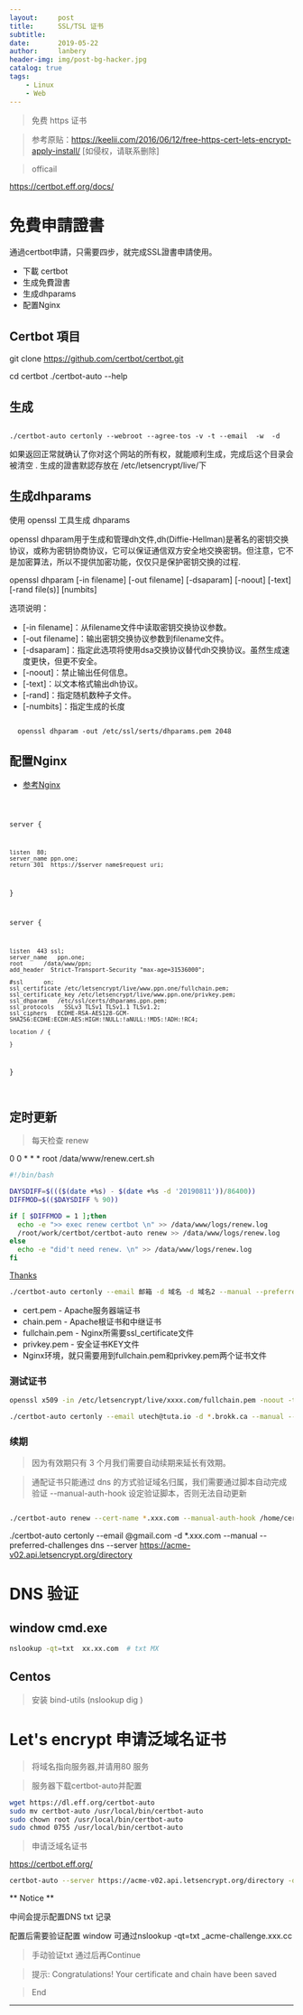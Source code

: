 ```yaml
---
layout:     post
title:      SSL/TSL 证书
subtitle:   
date:       2019-05-22
author:     lanbery
header-img: img/post-bg-hacker.jpg
catalog: true
tags:
    - Linux
    - Web	
---
```


> 免费 https 证书

> 参考原贴：https://keelii.com/2016/06/12/free-https-cert-lets-encrypt-apply-install/ [如侵权，请联系删除]

> officail 

  https://certbot.eff.org/docs/

# 免費申請證書
通過certbot申請，只需要四步，就完成SSL證書申請使用。

  - 下載 certbot
  - 生成免費證書
  - 生成dhparams
  - 配置Nginx




## Certbot 項目

  git clone https://github.com/certbot/certbot.git

  cd certbot
  ./certbot-auto --help

## 生成

<code shell>
./certbot-auto certonly --webroot --agree-tos -v -t --email <your@mail.com> -w <your site path[/usr/share/nginx/html]> -d <your Domain[cnm.cn]>
</code>  

如果返回正常就确认了你对这个网站的所有权，就能顺利生成，完成后这个目录会被清空  .
生成的證書默認存放在 /etc/letsencrypt/live/下

## 生成dhparams

使用 openssl 工具生成 dhparams

openssl dhparam用于生成和管理dh文件,dh(Diffie-Hellman)是著名的密钥交换协议，或称为密钥协商协议，它可以保证通信双方安全地交换密钥。但注意，它不是加密算法，所以不提供加密功能，仅仅只是保护密钥交换的过程.

openssl dhparam [-in filename] [-out filename] [-dsaparam] [-noout] [-text] [-rand file(s)] [numbits]

选项说明：


  - [-in filename]：从filename文件中读取密钥交换协议参数。
  - [-out filename]：输出密钥交换协议参数到filename文件。
  - [-dsaparam]：指定此选项将使用dsa交换协议替代dh交换协议。虽然生成速度更快，但更不安全。
  - [-noout]：禁止输出任何信息。
  - [-text]：以文本格式输出dh协议。
  - [-rand]：指定随机数种子文件。
  - [-numbits]：指定生成的长度


<code shell>
  openssl dhparam -out /etc/ssl/serts/dhparams.pem 2048
</code>	

## 配置Nginx

  * [参考Nginx](https://lanbery.github.io/2019/07/02/Centos74-Nginx/)

<code json>

  server {

    listen  80;
    server_name ppn.one;
    return 301  https://$server_name$request_uri;

  }

  server {

    listen  443 ssl;
    server_name   ppn.one;
    root      /data/www/ppn;
    add_header  Strict-Transport-Security "max-age=31536000";
  
    #ssl      on;
    ssl_certificate /etc/letsencrypt/live/www.ppn.one/fullchain.pem;
    ssl_certificate_key /etc/letsencrypt/live/www.ppn.one/privkey.pem;
    ssl_dhparam   /etc/ssl/certs/dhparams.ppn.pem;
    ssl_protocols   SSLv3 TLSv1 TLSv1.1 TLSv1.2;
    ssl_ciphers   ECDHE-RSA-AES128-GCM-SHA256:ECDHE:ECDH:AES:HIGH:!NULL:!aNULL:!MD5:!ADH:!RC4;

    location / {

    }

  }

</code>   

## 定时更新
> 每天检查 renew

0 0 * * * root /data/www/renew.cert.sh

```bash
#!/bin/bash

DAYSDIFF=$((($(date +%s) - $(date +%s -d '20190811'))/86400))
DIFFMOD=$(($DAYSDIFF % 90))

if [ $DIFFMOD = 1 ];then
  echo -e ">> exec renew certbot \n" >> /data/www/logs/renew.log
  /root/work/certbot/certbot-auto renew >> /data/www/logs/renew.log
else
  echo -e "did't need renew. \n" >> /data/www/logs/renew.log
fi

```

[Thanks](https://www.willh.cn/articles/2018/07/27/1532676216270.html)

```bash
./certbot-auto certonly --email 邮箱 -d 域名 -d 域名2 --manual --preferred-challenges dns --server https://acme-v02.api.letsencrypt.org/directory  
```

  - cert.pem - Apache服务器端证书
  - chain.pem - Apache根证书和中继证书
  - fullchain.pem - Nginx所需要ssl_certificate文件
  - privkey.pem - 安全证书KEY文件
  - Nginx环境，就只需要用到fullchain.pem和privkey.pem两个证书文件

### 测试证书

```bash
openssl x509 -in /etc/letsencrypt/live/xxxx.com/fullchain.pem -noout -text
```

```bash
./certbot-auto certonly --email utech@tuta.io -d *.brokk.ca --manual --preferred-challenges dns --server https://acme-v02.api.letsencrypt.org/directory  

```
### 续期
> 因为有效期只有 3 个月我们需要自动续期来延长有效期。

> 通配证书只能通过 dns 的方式验证域名归属，我们需要通过脚本自动完成验证 --manual-auth-hook 设定验证脚本，否则无法自动更新


```bash

./certbot-auto renew --cert-name *.xxx.com --manual-auth-hook /home/certbot-sh/au.sh --dry-run

```

./certbot-auto certonly --email @gmail.com -d *.xxx.com --manual --preferred-challenges dns --server https://acme-v02.api.letsencrypt.org/directory 



# DNS 验证

## window cmd.exe 

```bash 
nslookup -qt=txt  xx.xx.com  # txt MX 
```

## Centos 

> 安装 bind-utils (nslookup dig )


# Let's encrypt 申请泛域名证书

> 将域名指向服务器,并请用80 服务

> 服务器下载certbot-auto并配置

```bash
wget https://dl.eff.org/certbot-auto
sudo mv certbot-auto /usr/local/bin/certbot-auto
sudo chown root /usr/local/bin/certbot-auto
sudo chmod 0755 /usr/local/bin/certbot-auto

```

> 申请泛域名证书

https://certbot.eff.org/

```bash
certbot-auto --server https://acme-v02.api.letsencrypt.org/directory -d "*.xxx.cc" -d "xxx.cc" --manual --preferred-challenges dns-01 certonly
```

** Notice ** 

  中间会提示配置DNS txt 记录 
  
  配置后需要验证配置  window 可通过nslookup -qt=txt _acme-challenge.xxx.cc 

> 手动验证txt 通过后再Continue 

> 提示: Congratulations! Your certificate and chain have been saved

> End 

-----


